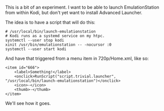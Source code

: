 This is a bit of an experiment. I want to be able to launch EmulationStation
from within Kodi, but don't yet want to install Advanced Launcher.

The idea is to have a script that will do this:

```
# /usr/local/bin/launch-emulationstation
# Kodi runs as a systemd service on my htpc.
systemctl --user stop kodi
xinit /usr/bin/emulationstation -- -nocursor :0
systemctl --user start kodi
```

And have that triggered from a menu item in 720p/Home.xml, like so:

```
<item id="666">
	<label>Something!</label>
	<onclick>RunScript("script.trivial.launcher", "/usr/local/bin/launch-emulationstation")</onclick>
	<icon>-</icon>
	<thumb>-</thumb>
</item>
```

We'll see how it goes.
